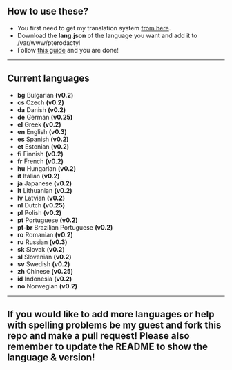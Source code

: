 ## How to use these?

* You first need to get my translation system [from here](https://github.com/yesBad/pterodactyl-custom-translations/tree/system).
* Download the **lang.json** of the language you want and add it to /var/www/pterodactyl
* Follow [this guide](https://pterodactyl.io/community/customization/panel.html) and you are done!

--------------------------

## Current languages

* **bg** Bulgarian __(v0.2)__
* **cs** Czech __(v0.2)__
* **da** Danish __(v0.2)__
* **de** German __(v0.25)__
* **el** Greek __(v0.2)__
* **en** English __(v0.3)__
* **es** Spanish __(v0.2)__
* **et** Estonian __(v0.2)__
* **fi** Finnish __(v0.2)__
* **fr** French __(v0.2)__
* **hu** Hungarian __(v0.2)__
* **it** Italian __(v0.2)__
* **ja** Japanese __(v0.2)__
* **lt** Lithuanian __(v0.2)__
* **lv** Latvian __(v0.2)__
* **nl** Dutch __(v0.25)__
* **pl** Polish __(v0.2)__
* **pt** Portuguese __(v0.2)__
* **pt-br** Brazilian Portuguese __(v0.2)__
* **ro** Romanian __(v0.2)__
* **ru** Russian __(v0.3)__
* **sk** Slovak __(v0.2)__
* **sl** Slovenian __(v0.2)__
* **sv** Swedish __(v0.2)__
* **zh** Chinese __(v0.25)__
* **id** Indonesia __(v0.2)__
* **no** Norwegian __(v0.2)__

--------------------------


## If you would like to add more languages or help with spelling problems be my guest and fork this repo and make a pull request! Please also remember to update the README to show the language & version!
